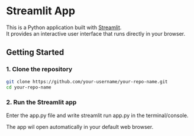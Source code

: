 # Streamlit App

This is a Python application built with [Streamlit](https://streamlit.io/).  
It provides an interactive user interface that runs directly in your browser.

## Getting Started

### 1. Clone the repository
```bash
git clone https://github.com/your-username/your-repo-name.git
cd your-repo-name
```
### 2. Run the Streamlit app
Enter the app.py file and write streamlit run app.py in the terminal/console.

The app wil open automatically in your default web browser.
